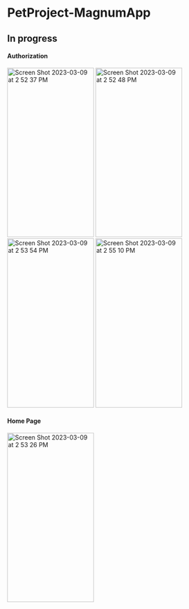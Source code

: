 # PetProject-MagnumApp

## In progress
#### Authorization 
<img width="200" height="390" alt="Screen Shot 2023-03-09 at 2 52 37 PM" src="https://user-images.githubusercontent.com/78643530/223970366-d8a5ea36-ffcf-45c1-9cb8-96a198a15003.png"> <img width="200" height="390" alt="Screen Shot 2023-03-09 at 2 52 48 PM" src="https://user-images.githubusercontent.com/78643530/223970369-e4dcf1e3-d071-4493-a366-7355801c4d04.png"> <img width="200" height="390" alt="Screen Shot 2023-03-09 at 2 53 54 PM" src="https://user-images.githubusercontent.com/78643530/223970376-51acf659-9896-4127-86c3-6c1620068613.png">  <img width="200" height="390" alt="Screen Shot 2023-03-09 at 2 55 10 PM" src="https://user-images.githubusercontent.com/78643530/223970665-064a6e40-1c59-4de7-a913-823f675ca019.png">

#### Home Page
<img width="200" height="390" alt="Screen Shot 2023-03-09 at 2 53 26 PM" src="https://user-images.githubusercontent.com/78643530/223970386-1a34270b-f74f-493c-8022-d593a702a21a.png">
